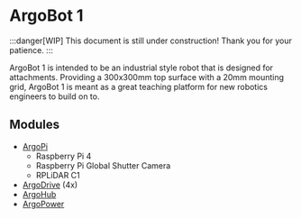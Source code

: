 # ArgoBot 1

:::danger[WIP]
This document is still under construction! Thank you for your patience.
:::

ArgoBot 1 is intended to be an industrial style robot that is designed for attachments. Providing a 300x300mm top surface with a 20mm mounting grid, ArgoBot 1 is meant as a great teaching platform for new robotics engineers to build on to.

## Modules

- [ArgoPi](/docs/modules/ArgoPi)
    - Raspberry Pi 4
    - Raspberry Pi Global Shutter Camera
    - RPLiDAR C1
- [ArgoDrive](/docs/modules/ArgoDrive) (4x)
- [ArgoHub](/docs/modules/ArgoHub)
- [ArgoPower](/docs/modules/ArgoPower)